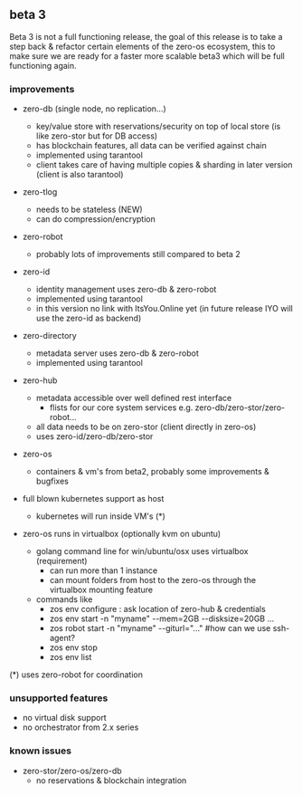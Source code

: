 
## beta 3

Beta 3 is not a full functioning release, the goal of this release is to take a step back & refactor certain elements of the zero-os ecosystem, this to make sure we are ready for a faster more scalable beta3 which will be full functioning again.

### improvements

- zero-db (single node, no replication...)
    - key/value store with reservations/security on top of local store (is like zero-stor but for DB access)
    - has blockchain features, all data can be verified against chain
    - implemented using tarantool
    - client takes care of having multiple copies & sharding in later version (client is also tarantool)
- zero-tlog
    - needs to be stateless (NEW)
    - can do compression/encryption
- zero-robot
    - probably lots of improvements still compared to beta 2
- zero-id
    - identity management uses zero-db & zero-robot
    - implemented using tarantool
    - in this version no link with ItsYou.Online yet (in future release IYO will use the zero-id as backend)
- zero-directory
    - metadata server uses zero-db & zero-robot
    - implemented using tarantool 
- zero-hub
  - metadata accessible over well defined rest interface
    - flists for our core system services e.g. zero-db/zero-stor/zero-robot...  
  - all data needs to be on zero-stor (client directly in zero-os)
  - uses zero-id/zero-db/zero-stor
- zero-os
  - containers & vm's from beta2, probably some improvements & bugfixes
  
- full blown kubernetes support as host
    - kubernetes will run inside VM's (*)
- zero-os runs in virtualbox (optionally kvm on ubuntu)
   - golang command line for win/ubuntu/osx uses virtualbox (requirement)
      - can run more than 1 instance
      - can mount folders from host to the zero-os through the virtualbox mounting feature
   - commands like 
      - zos env configure : ask location of zero-hub & credentials
      - zos env start -n "myname" --mem=2GB --disksize=20GB ...
      - zos robot start -n "myname" --giturl="..." #how can we use ssh-agent?
      - zos env stop
      - zos env list
    
(*) uses zero-robot for coordination
    
### unsupported features

- no virtual disk support
- no orchestrator from 2.x series 

### known issues

- zero-stor/zero-os/zero-db
    - no reservations & blockchain integration

